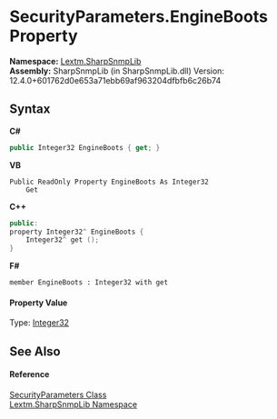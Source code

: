 # SecurityParameters.EngineBoots Property 
 

**Namespace:**&nbsp;<a href="N_Lextm_SharpSnmpLib">Lextm.SharpSnmpLib</a><br />**Assembly:**&nbsp;SharpSnmpLib (in SharpSnmpLib.dll) Version: 12.4.0+601762d0e653a71ebb69af963204dfbfb6c26b74

## Syntax

**C#**<br />
``` C#
public Integer32 EngineBoots { get; }
```

**VB**<br />
``` VB
Public ReadOnly Property EngineBoots As Integer32
	Get
```

**C++**<br />
``` C++
public:
property Integer32^ EngineBoots {
	Integer32^ get ();
}
```

**F#**<br />
``` F#
member EngineBoots : Integer32 with get

```


#### Property Value
Type: <a href="T_Lextm_SharpSnmpLib_Integer32">Integer32</a>

## See Also


#### Reference
<a href="T_Lextm_SharpSnmpLib_SecurityParameters">SecurityParameters Class</a><br /><a href="N_Lextm_SharpSnmpLib">Lextm.SharpSnmpLib Namespace</a><br />